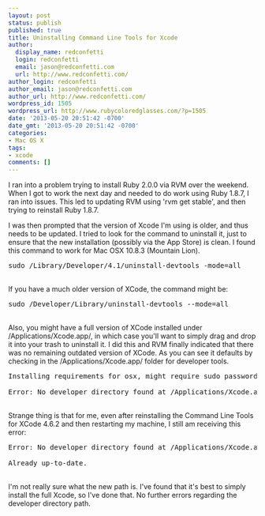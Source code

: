 ```yaml
---
layout: post
status: publish
published: true
title: Uninstalling Command Line Tools for Xcode
author:
  display_name: redconfetti
  login: redconfetti
  email: jason@redconfetti.com
  url: http://www.redconfetti.com/
author_login: redconfetti
author_email: jason@redconfetti.com
author_url: http://www.redconfetti.com/
wordpress_id: 1505
wordpress_url: http://www.rubycoloredglasses.com/?p=1505
date: '2013-05-20 20:51:42 -0700'
date_gmt: '2013-05-20 20:51:42 -0700'
categories:
- Mac OS X
tags:
- xcode
comments: []
---
```

<p>I ran into a problem trying to install Ruby 2.0.0 via RVM over the weekend. When I got to work the next day and needed to do work using Ruby 1.8.7, I ran into issues. This led to updating RVM using 'rvm get stable', and then trying to reinstall Ruby 1.8.7.</p>
<p>I was then prompted that the version of Xcode I'm using is older, and thus needs to be updated. I tried to look for the command to uninstall it, just to ensure that the new installation (possibly via the App Store) is clean. I found this command to work for Mac OSX 10.8.3 (Mountain Lion).</p>
<pre class="brush:shell">sudo /Library/Developer/4.1/uninstall-devtools -mode=all</pre><br />
If you have a much older version of XCode, the command might be:</p>
<pre class="brush:shell">sudo /Developer/Library/uninstall-devtools --mode=all</pre><br />
Also, you might have a full version of XCode installed under /Applications/Xcode.app/, in which case you'll want to simply drag and drop it into your trash to uninstall it. I did this and RVM finally indicated that there was no remaining outdated version of XCode. As you can see it defaults by checking in the /Applications/Xcode.app/ folder for developer tools.</p>
<pre class="brush:shell">Installing requirements for osx, might require sudo password.<br />
Error: No developer directory found at /Applications/Xcode.app/Contents/Developer. Run /usr/bin/xcode-select to update the developer directory path.</pre><br />
Strange thing is that for me, even after reinstalling the Command Line Tools for XCode 4.6.2 and then restarting my machine, I still am receiving this error:</p>
<pre class="brush:shell">Error: No developer directory found at /Applications/Xcode.app/Contents/Developer. Run /usr/bin/xcode-select to update the developer directory path.<br />
Already up-to-date.</pre><br />
I'm not really sure what the new path is. I've found that it's best to simply install the full Xcode, so I've done that. No further errors regarding the developer directory path.</p>
<p> </p>
<p> </p>
<p> </p>
